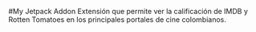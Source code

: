 #My Jetpack Addon
Extensión que permite ver la calificación de IMDB y Rotten Tomatoes en los principales portales de cine colombianos.